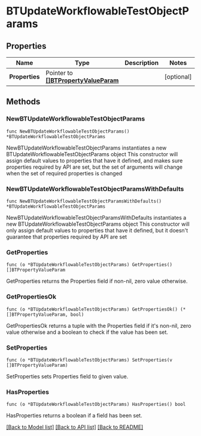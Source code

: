 # BTUpdateWorkflowableTestObjectParams

## Properties

Name | Type | Description | Notes
------------ | ------------- | ------------- | -------------
**Properties** | Pointer to [**[]BTPropertyValueParam**](BTPropertyValueParam.md) |  | [optional] 

## Methods

### NewBTUpdateWorkflowableTestObjectParams

`func NewBTUpdateWorkflowableTestObjectParams() *BTUpdateWorkflowableTestObjectParams`

NewBTUpdateWorkflowableTestObjectParams instantiates a new BTUpdateWorkflowableTestObjectParams object
This constructor will assign default values to properties that have it defined,
and makes sure properties required by API are set, but the set of arguments
will change when the set of required properties is changed

### NewBTUpdateWorkflowableTestObjectParamsWithDefaults

`func NewBTUpdateWorkflowableTestObjectParamsWithDefaults() *BTUpdateWorkflowableTestObjectParams`

NewBTUpdateWorkflowableTestObjectParamsWithDefaults instantiates a new BTUpdateWorkflowableTestObjectParams object
This constructor will only assign default values to properties that have it defined,
but it doesn't guarantee that properties required by API are set

### GetProperties

`func (o *BTUpdateWorkflowableTestObjectParams) GetProperties() []BTPropertyValueParam`

GetProperties returns the Properties field if non-nil, zero value otherwise.

### GetPropertiesOk

`func (o *BTUpdateWorkflowableTestObjectParams) GetPropertiesOk() (*[]BTPropertyValueParam, bool)`

GetPropertiesOk returns a tuple with the Properties field if it's non-nil, zero value otherwise
and a boolean to check if the value has been set.

### SetProperties

`func (o *BTUpdateWorkflowableTestObjectParams) SetProperties(v []BTPropertyValueParam)`

SetProperties sets Properties field to given value.

### HasProperties

`func (o *BTUpdateWorkflowableTestObjectParams) HasProperties() bool`

HasProperties returns a boolean if a field has been set.


[[Back to Model list]](../README.md#documentation-for-models) [[Back to API list]](../README.md#documentation-for-api-endpoints) [[Back to README]](../README.md)


